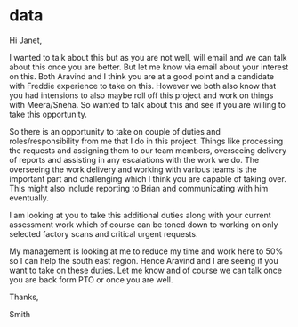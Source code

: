 # data


Hi Janet,



 



I wanted to talk about this but as you are not well, will
email and we can talk about this once you are better. But let me know via email
about your interest on this. Both Aravind and I think you are at a good point
and a candidate with Freddie experience to take on this. However we both also
know that you had intensions to also maybe roll off this project and work on things
with Meera/Sneha. So wanted to talk about this and see if you are willing to
take this opportunity.



 



So there is an opportunity to take on couple of duties and roles/responsibility
from me that I do in this project. Things like processing the requests and
assigning them to our team members, overseeing delivery of reports and
assisting in any escalations with the work we do. The overseeing the work delivery
and working with various teams is the important part and challenging which I think
you are capable of taking over. This might also include reporting to Brian and
communicating with him eventually.



 



I am looking at you to take this additional duties along
with your current assessment work which of course can be toned down to working
on only selected factory scans and critical urgent requests. 



 



My management is looking at me to reduce my time and work
here to 50% so I can help the south east region. Hence Aravind and I are seeing
if you want to take on these duties. Let me know and of course we can talk once
you are back form PTO or once you are well.



 



Thanks,



Smith



